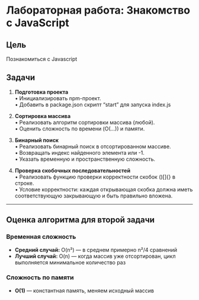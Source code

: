 # Лабораторная работа: Знакомство с JavaScript

## Цель
Познакомиться с Javascript

## Задачи
1. **Подготовка проекта**  
   • Инициализировать npm-проект.  
   • Добавить в package.json скрипт “start” для запуска index.js

2. **Сортировка массива**  
   • Реализовать алгоритм сортировки массива (любой).  
   • Оценить сложность по времени (O(...)) и памяти.

3. **Бинарный поиск**  
   • Реализовать бинарный поиск в отсортированном массиве.  
   • Возвращать индекс найденного элемента или -1.  
   • Указать временную и пространственную сложность.

4. **Проверка скобочных последовательностей**  
   • Реализовать функцию проверки корректности скобок ()[]{} в строке.  
   • Условие корректности: каждая открывающая скобка должна иметь соответствующую закрывающую и быть правильно вложена.

---

## Оценка алгоритма для второй задачи

### Временная сложность
- **Средний случай:** O(n²) — в среднем примерно n²/4 сравнений
- **Лучший случай:** O(n) — когда массив уже отсортирован, цикл выполняется минимальное количество раз

### Сложность по памяти
- **O(1)** — константная память, меняем исходный массив
